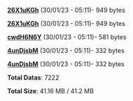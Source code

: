 [**26X1uKGh**](/data/26X1uKGh.txt) (30/01/23 - 05:11)- 949 bytes

[**26X1uKGh**](/data/26X1uKGh.txt) (30/01/23 - 05:11)- 949 bytes

[**cwdH6N6Y**](/data/cwdH6N6Y.txt) (30/01/23 - 05:11)- 581 bytes

[**4unDjsbM**](/data/4unDjsbM.txt) (30/01/23 - 05:11)- 332 bytes

[**4unDjsbM**](/data/4unDjsbM.txt) (30/01/23 - 05:11)- 332 bytes

**Total Datas**: 7222

**Total Size**: 41.16 MB / 41.2 MB